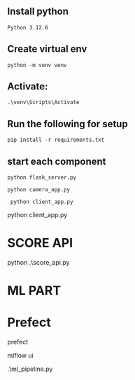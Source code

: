 Install python
---
    Python 3.12.6

Create virtual env
---
    python -m venv venv

Activate:
---
    .\venv\Scripts\Activate

Run the following for setup
---
    pip install -r requirements.txt

start each component
---

    python flask_server.py

    python camera_app.py
    
     python client_app.py


python client_app.py


# SCORE API

python .\score_api.py



# ML PART

# Prefect

prefect

mlflow ui

.\ml_pipeline.py 
